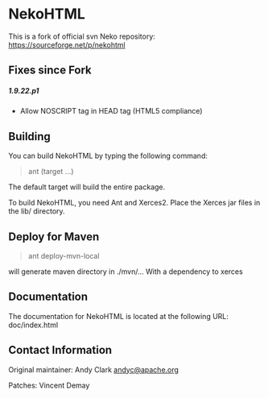 # NekoHTML 
This is a fork of official svn Neko repository: https://sourceforge.net/p/nekohtml

## Fixes since Fork

##### 1.9.22.p1
 - Allow NOSCRIPT tag in HEAD tag (HTML5 compliance)

## Building

You can build NekoHTML by typing the following command:

  > ant (target ...)

The default target will build the entire package.

To build NekoHTML, you need Ant and Xerces2. Place the Xerces jar 
files in the lib/ directory.

## Deploy for Maven
  > ant deploy-mvn-local 
  
will generate maven directory in ./mvn/...
With a dependency to xerces

## Documentation

The documentation for NekoHTML is located at the following URL: doc/index.html

## Contact Information

Original maintainer: Andy Clark <andyc@apache.org>

Patches: Vincent Demay 
